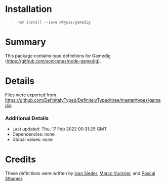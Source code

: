 # Installation
> `npm install --save @types/gamedig`

# Summary
This package contains type definitions for Gamedig (https://github.com/sonicsnes/node-gamedig).

# Details
Files were exported from https://github.com/DefinitelyTyped/DefinitelyTyped/tree/master/types/gamedig.

### Additional Details
 * Last updated: Thu, 17 Feb 2022 00:31:25 GMT
 * Dependencies: none
 * Global values: none

# Credits
These definitions were written by [Ivan Sieder](https://github.com/ivansieder), [Marco Vockner](https://github.com/marcopixel), and [Pascal Sthamer](https://github.com/p4sca1).
